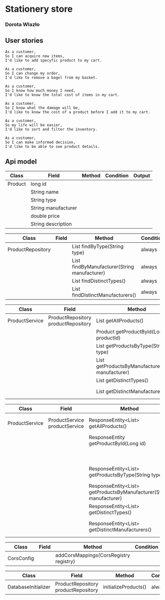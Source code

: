# Stationery store
### Dorota Wlazło


## User stories
```
As a customer,
So I can acquire new items,
I'd like to add specyfic product to my cart.
```
```
As a customer,
So I can change my order,
I'd like to remove a bagel from my basket.
```
```
As a customer,
So I know how much money I need,
I'd like to know the total cost of items in my cart.
```
```
As a customer,
So I know what the damage will be,
I'd like to know the cost of a product before I add it to my cart.
```
```
As a customer,
So my life will be easier,
I'd like to sort and filter the inventory.
```
```
As a customer,
So I can make informed decision,
I'd like to be able to see product details.
```

## Api model

| Class   | Field               | Method | Condition | Output |
|---------|---------------------|--------|-----------|--------|
| Product | long id             |        |           |        |
|         | String name         |        |           |        |
|         | String type         |        |           |        |
|         | String manufacturer |        |           |        |
|         | double price        |        |           |        |
|         | String description  |        |           |        |

| Class             | Field | Method                                                | Condition | Output                                            |
|-------------------|-------|-------------------------------------------------------|-----------|---------------------------------------------------|
| ProductRepository |       | List<Product> findByType(String type)                 | always    | List<Product> productsOfGivenType                 |
|                   |       | List<Product> findByManufacturer(String manufacturer) | always    | List<Product> productsByGivenManufacturer         |
|                   |       | List<String> findDistinctTypes()                      | always    | List<String>  typesOfProductsInRepository         |
|                   |       | List<String> findDistinctManufacturers()              | always    | List<String>  manufacturersOfProductsInRepository |

| Class          | Field                                | Method                                                       | Condition | Output                                            |
|----------------|--------------------------------------|--------------------------------------------------------------|-----------|---------------------------------------------------|
| ProductService | ProductRepository productRepository  | List<Product> getAllProducts()                               | always    | List<Product> allProducts                         |
|                |                                      | Product getProductById(Long productId)                       | always    | Product product                                   |
|                |                                      | List<Product> getProductsByType(String type)                 | always    | List<Product> productsOfGivenType                 |
|                |                                      | List<Product> getProductsByManufacturer(String manufacturer) | always    | List<Product> productsByGivenManufacturer         |
|                |                                      | List<String> getDistinctTypes()                              | always    | List<String>  typesOfProductsInRepository         |
|                |                                      | List<String> getDistinctManufacturers()                      | always    | List<String>  manufacturersOfProductsInRepository |

| Class          | Field                          | Method                                                                       | Condition         | Output                                         |
|----------------|--------------------------------|------------------------------------------------------------------------------|-------------------|------------------------------------------------|
| ProductService | ProductService productService  | ResponseEntity<List<Product>> getAllProducts()                               | always            | ResponseEntity<>(products, HttpStatus.OK)      |
|                |                                | ResponseEntity<Product> getProductById(Long id)                              | if product exists | ResponseEntity<>(product, HttpStatus.OK)       |
|                |                                |                                                                              | if not            | ResponseEntity<>(HttpStatus.NOT_FOUND)         |
|                |                                | ResponseEntity<List<Product>> getProductsByType(String type)                 | always            | ResponseEntity<>(products, HttpStatus.OK)      |
|                |                                | ResponseEntity<List<Product>> getProductsByManufacturer(String manufacturer) | always            | ResponseEntity<>(products, HttpStatus.OK)      |
|                |                                | ResponseEntity<List<String>> getDistinctTypes()                              | always            | ResponseEntity<>(types, HttpStatus.OK)         |
|                |                                | ResponseEntity<List<String>>  getDistinctManufacturers()                     | always            | ResponseEntity<>(manufacturers, HttpStatus.OK) |



| Class      | Field | Method                                  | Condition | Output |
|------------|-------|-----------------------------------------|-----------|--------|
| CorsConfig |       | addCorsMappings(CorsRegistry registry)  |           |        |

| Class               | Field                                    | Method                | Condition | Output |
|---------------------|------------------------------------------|-----------------------|-----------|--------|
| DatabaseInitializer | ProductRepository productRepository      | initializeProducts()  | always    |        |
